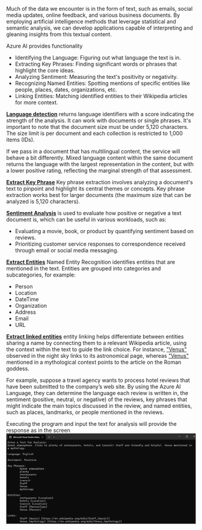 Much of the data we encounter is in the form of text, such as emails, social media updates, online feedback, and various business documents. By employing artificial intelligence methods that leverage statistical and semantic analysis, we can develop applications capable of interpreting and gleaning insights from this textual content.

Azure AI provides functionality

* Identifying the Language: Figuring out what language the text is in.
* Extracting Key Phrases: Finding significant words or phrases that highlight the core ideas.
* Analyzing Sentiment: Measuring the text's positivity or negativity.
* Recognizing Named Entities: Spotting mentions of specific entities like people, places, dates, organizations, etc.
* Linking Entities: Matching identified entities to their Wikipedia articles for more context.

**[Language detection](LANGUAGEDETECTION.md)** returns language identifiers with a score indicating the strength of the analysis. It can work with documents or single phrases. It's important to note that the document size must be under 5,120 characters. The size limit is per document and each collection is restricted to 1,000 items (IDs). 

If we pass in a document that has multilingual content, the service will behave a bit differently. Mixed language content within the same document returns the language with the largest representation in the content, but with a lower positive rating, reflecting the marginal strength of that assessment. 

**[Extract Key Phrase](KEYPHRASE.md)** Key phrase extraction involves analyzing a document's text to pinpoint and highlight its central themes or concepts. Key phrase extraction works best for larger documents (the maximum size that can be analyzed is 5,120 characters).

**[Sentiment Analysis](SENTIMENT.md)**  is used to evaluate how positive or negative a text document is, which can be useful in various workloads, such as:

- Evaluating a movie, book, or product by quantifying sentiment based on reviews.
- Prioritizing customer service responses to correspondence received through email or social media messaging.

**[Extract Entities](ENTITIES.md)** Named Entity Recognition identifies entities that are mentioned in the text. Entities are grouped into categories and subcategories, for example:

- Person
- Location
- DateTime
- Organization
- Address
- Email
- URL

**[Extract linked entities](LINKEDENTITES.md)** entity linking helps differentiate between entities sharing a name by connecting them to a relevant Wikipedia article, using the context within the text to guide the link choice. For instance, ["Venus"]( https://en.wikipedia.org/wiki/Venus) observed in the night sky links to its astronomical page, whereas ["Venus"](https://en.wikipedia.org/wiki/Venus_(mythology)) mentioned in a mythological context points to the article on the Roman goddess.


For example, suppose a travel agency wants to process hotel reviews that have been submitted to the company’s web site. By using the Azure AI Language, they can determine the language each review is written in, the sentiment (positive, neutral, or negative) of the reviews, key phrases that might indicate the main topics discussed in the review, and named entities, such as places, landmarks, or people mentioned in the reviews.

Executing the program and input the text for analysis will provide the response as in the screen
![image](images/sdk.png)
